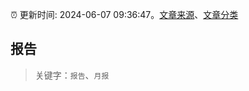 :alarm_clock: 更新时间: 2024-06-07 09:36:47。[文章来源](/README.md)、[文章分类](/TAGS.md)

## 报告


> 关键字：`报告`、`月报`



